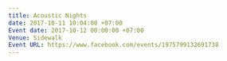 ```yaml
---
title: Acoustic Nights
date: 2017-10-11 10:04:00 +07:00
Event date: 2017-10-12 00:00:00 +07:00
Venue: Sidewalk
Event URL: https://www.facebook.com/events/1975799132691738
---
```


